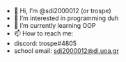 - 👋 Hi, I’m @sdi2000012 (or trospe)
- 👀 I’m interested in programming duh
- 🌱 I’m currently learning OOP
- 📫 How to reach me: 
- discord: trospe#4805
- school email: sdi2000012@di.uoa.gr

<!---
sdi2000012/sdi2000012 is a ✨ special ✨ repository because its `README.md` (this file) appears on your GitHub profile.
You can click the Preview link to take a look at your changes.
--->
